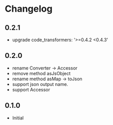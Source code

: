# Changelog

## 0.2.1
- upgrade code_transformers: '>=0.4.2 <0.4.3'

## 0.2.0

- rename Converter -> Accessor
- remove method asJsObject
- rename method asMap -> toJson
- support json output name.
- support Accessor

## 0.1.0

- Initial